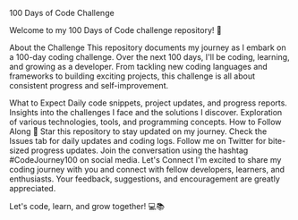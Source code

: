 100 Days of Code Challenge

Welcome to my 100 Days of Code challenge repository! 🚀

About the Challenge
This repository documents my journey as I embark on a 100-day coding challenge. Over the next 100 days, I'll be coding, learning, and growing as a developer. From tackling new coding languages and frameworks to building exciting projects, this challenge is all about consistent progress and self-improvement.

What to Expect
Daily code snippets, project updates, and progress reports.
Insights into the challenges I face and the solutions I discover.
Exploration of various technologies, tools, and programming concepts.
How to Follow Along
🌟 Star this repository to stay updated on my journey.
Check the Issues tab for daily updates and coding logs.
Follow me on Twitter for bite-sized progress updates.
Join the conversation using the hashtag #CodeJourney100 on social media.
Let's Connect
I'm excited to share my coding journey with you and connect with fellow developers, learners, and enthusiasts. Your feedback, suggestions, and encouragement are greatly appreciated.

Let's code, learn, and grow together! 💻📚

